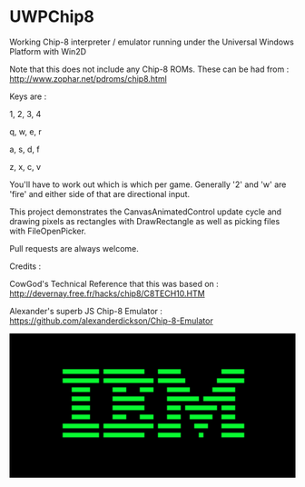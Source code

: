 # UWPChip8

Working Chip-8 interpreter / emulator running under the Universal Windows Platform with Win2D

Note that this does not include any Chip-8 ROMs. These can be had from : http://www.zophar.net/pdroms/chip8.html

Keys are :

1, 2, 3, 4

q, w, e, r

a, s, d, f

z, x, c, v

You'll have to work out which is which per game. Generally '2' and 'w' are 'fire' and either side of that are directional input.

This project demonstrates the CanvasAnimatedControl update cycle and drawing pixels as rectangles with DrawRectangle as well as picking files with FileOpenPicker.

Pull requests are always welcome.

Credits :

CowGod's Technical Reference that this was based on : http://devernay.free.fr/hacks/chip8/C8TECH10.HTM

Alexander's superb JS Chip-8 Emulator : https://github.com/alexanderdickson/Chip-8-Emulator

![Alt text](/Images/ibm.png?raw=true "IBM")
